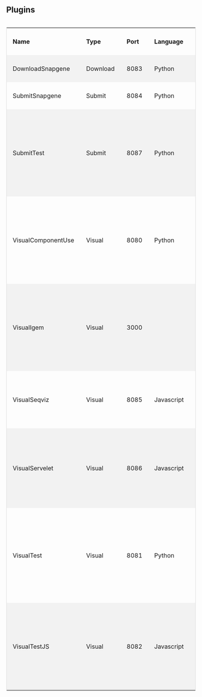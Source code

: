 ## Plugins
<html>
	<style>
		table {
		  border-spacing: 0;
		  width: 100%;
		  border: 1px solid #ddd;
		}
		th {
		  cursor: pointer;
		}
		th, td {
		  text-align: left;
		  padding: 16px;
		}
		tr:nth-child(even) {
		  background-color: #f2f2f2
		}
	</style>
	<body>
		<div style="overflow-x:auto;">
			<table id="PluginTable">
				<tr>
					<!--When a header is clicked, run the sortTable function, with a parameter,
					0 for sorting by names, 1 for sorting by country: -->
					<th onclick="sortTable(0)">Name</th>
					<th onclick="sortTable(1)">Type</th>
					<th onclick="sortTable(2)">Port</th>
					<th onclick="sortTable(3)">Language</th>
					<th onclick="sortTable(4)">Test</th>
					<th onclick="sortTable(5)">Description</th>
					<th onclick="sortTable(6)">Multi-Endpoint</th>
					<th onclick="sortTable(7)">Repository</th>
					<th onclick="sortTable(8)">File</th>
				</tr>
				<tr>
					<td>DownloadSnapgene</td>
					<td>Download</td>
					<td>8083</td>
					<td>Python</td>
					<td>No</td>
					<td></td>
					<td></td>
					<td><a href="https://github.com/SynBioHub/Plugin-Download-Snapgene">Plugin-Download-Snapgene</a></td>
					<td>docker-compose.pluginDownloadSnapgene.yml</td>
				</tr>
				<tr>
					<td>SubmitSnapgene</td>
					<td>Submit</td>
					<td>8084</td>
					<td>Python</td>
					<td>No</td>
					<td></td>
					<td></td>
					<td><a href="https://github.com/SynBioHub/Plugin-Submit-Snapgene">Plugin-Submit-Snapgene</a></td>
					<td>docker-compose.pluginSubmitSnapgene.yml</td>
				</tr>
				<tr>
					<td>SubmitTest</td>
					<td>Submit</td>
					<td>8087</td>
					<td>Python</td>
					<td>Yes</td>
					<td>Simply indicates that submit plugins are working and provides a framework to play with for plugin developers</td>
					<td>No</td>
					<td><a href="https://github.com/SynBioHub/Plugin-Submit-Test">Plugin-Submit-Test</a></td>
					<td>docker-compose.pluginSubmitTest.yml</td>
				</tr>
				<tr>
					<td>VisualComponentUse</td>
					<td>Visual</td>
					<td>8080</td>
					<td>Python</td>
					<td>No</td>
					<td>Containing a co-use component sankey diagram, and the most used components bar graph endpoints</td>
					<td>Yes</td>
					<td><a href="https://github.com/SynBioHub/Plugin-Visual-Component-Use">Plugin-Visual_component-Use</a></td>
					<td>docker-compose.pluginVisualComponentUse.yml</td>
				</tr>
				<tr>
					<td>VisualIgem</td>
					<td>Visual</td>
					<td>3000</td>
					<td></td>
					<td>No</td>
					<td>Containing endpoints for iGEM Main Page, iGEM Design Page, and iGEM Experience Page</td>
					<td>Yes</td>
					<td><a href=""></a></td>
					<td>docker-compose.pluginVisualIgem.yml</td>
				</tr>
				<tr>
					<td>VisualSeqviz</td>
					<td>Visual</td>
					<td>8085</td>
					<td>Javascript</td>
					<td>No</td>
					<td>Shows the plasmid view and sequence view of components</td>
					<td>No</td>
					<td><a href="https://github.com/alicelh/sequence-view-plugin">sequence-view-plugin</a></td>
					<td>docker-compose.pluginVisualSeqviz.yml</td>
				</tr>
				<tr>
					<td>VisualServelet</td>
					<td>Visual</td>
					<td>8086</td>
					<td>Javascript</td>
					<td>Yes</td>
					<td>Allows testing of file serving and provides a framework to play with for plugin developers</td>
					<td>No</td>
					<td><a href="https://github.com/SynBioHub/Plugin-Visual-Serve-Test-js">Plugin-Visual-Serve-Test-js</a></td>
					<td>docker-compose.pluginVisualServelet.yml</td>
				</tr>
				<tr>
					<td>VisualTest</td>
					<td>Visual</td>
					<td>8081</td>
					<td>Python</td>
					<td>Yes</td>
					<td>Smply indicates that visualisation plugins are working and provides a framework to play with for plugin developers</td>
					<td>No</td>
					<td><a href="https://github.com/SynBioHub/Plugin-Visual-Test">Plugin-Visual-Test</a></td>
					<td>docker-compose.pluginVisualTest.yml</td>
				</tr>
				<tr>
					<td>VisualTestJS</td>
					<td>Visual</td>
					<td>8082</td>
					<td>Javascript</td>
					<td>Yes</td>
					<td>Aimply indicates that submit plugins are working and provides a framework to play with for plugin developers</td>
					<td>No</td>
					<td><a href="https://github.com/SynBioHub/Plugin-Visual-Test-js">Plugin-Visual-Test-js</a></td>
					<td>docker-compose.pluginVisualTestJS.yml</td>
				</tr>
			</table>
		</div>
		<script>
			function sortTable(n) {
			  var table, rows, switching, i, x, y, shouldSwitch, dir, switchcount = 0;
			  table = document.getElementById("PluginTable");
			  switching = true;
			  // Set the sorting direction to ascending:
			  dir = "asc";
			  /* Make a loop that will continue until
			  no switching has been done: */
			  while (switching) {
				// Start by saying: no switching is done:
				switching = false;
				rows = table.rows;
				/* Loop through all table rows (except the
				first, which contains table headers): */
				for (i = 1; i < (rows.length - 1); i++) {
				  // Start by saying there should be no switching:
				  shouldSwitch = false;
				  /* Get the two elements you want to compare,
				  one from current row and one from the next: */
				  x = rows[i].getElementsByTagName("TD")[n];
				  y = rows[i + 1].getElementsByTagName("TD")[n];
				  /* Check if the two rows should switch place,
				  based on the direction, asc or desc: */
				  if (dir == "asc") {
					if (x.innerHTML.toLowerCase() > y.innerHTML.toLowerCase()) {
					  // If so, mark as a switch and break the loop:
					  shouldSwitch = true;
					  break;
					}
				  } else if (dir == "desc") {
					if (x.innerHTML.toLowerCase() < y.innerHTML.toLowerCase()) {
					  // If so, mark as a switch and break the loop:
					  shouldSwitch = true;
					  break;
					}
				  }
				}
				if (shouldSwitch) {
				  /* If a switch has been marked, make the switch
				  and mark that a switch has been done: */
				  rows[i].parentNode.insertBefore(rows[i + 1], rows[i]);
				  switching = true;
				  // Each time a switch is done, increase this count by 1:
				  switchcount ++;
				} else {
				  /* If no switching has been done AND the direction is "asc",
				  set the direction to "desc" and run the while loop again. */
				  if (switchcount == 0 && dir == "asc") {
					dir = "desc";
					switching = true;
				  }
				}
			  }
			}
		</script>
	</body>
</html>
